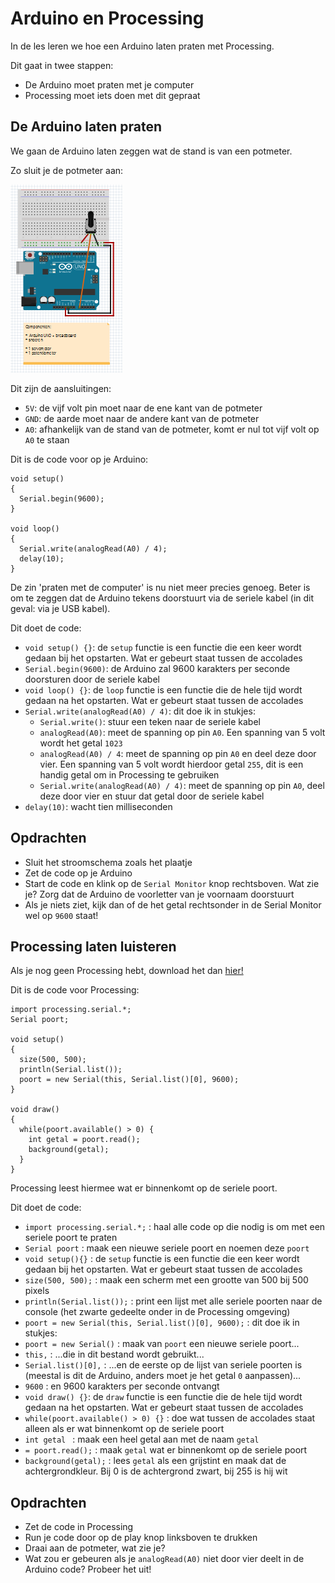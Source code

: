 # Arduino en Processing

In de les leren we hoe een Arduino 
laten praten met Processing.

Dit gaat in twee stappen:

 * De Arduino moet praten met je computer
 * Processing moet iets doen met dit gepraat

## De Arduino laten praten

We gaan de Arduino laten zeggen wat de stand
is van een potmeter.

Zo sluit je de potmeter aan:

![Aansluiten potmeter](Potmeter.png)

Dit zijn de aansluitingen:

 * `5V`: de vijf volt pin moet naar de ene kant van de potmeter
 * `GND`: de aarde moet naar de andere kant van de potmeter
 * `A0`: afhankelijk van de stand van de potmeter, komt er nul tot vijf volt op `A0` te staan

Dit is de code voor op je Arduino:

```
void setup() 
{
  Serial.begin(9600);
}

void loop() 
{
  Serial.write(analogRead(A0) / 4);
  delay(10);
}
```

De zin 'praten met de computer' is nu niet meer precies genoeg. 
Beter is om te zeggen dat de Arduino tekens doorstuurt via
de seriele kabel (in dit geval: via je USB kabel).  

Dit doet de code:

 * `void setup() {}`: de `setup` functie is een functie die een keer wordt gedaan bij het opstarten. Wat er gebeurt staat tussen de accolades
 * `Serial.begin(9600)`: de Arduino zal 9600 karakters per seconde doorsturen door de seriele kabel
 * `void loop() {}`: de `loop` functie is een functie die de hele tijd wordt gedaan na het opstarten. Wat er gebeurt staat tussen de accolades
 * `Serial.write(analogRead(A0) / 4)`: dit doe ik in stukjes:
    * `Serial.write()`: stuur een teken naar de seriele kabel
    * `analogRead(A0)`: meet de spanning op pin `A0`. Een spanning van 5 volt wordt het getal `1023`   
    * `analogRead(A0) / 4`: meet de spanning op pin `A0` en deel deze door vier. Een spanning van 5 volt wordt hierdoor getal `255`, dit is een handig getal om in Processing te gebruiken   
    * `Serial.write(analogRead(A0) / 4)`: meet de spanning op pin `A0`, deel deze door vier en stuur dat getal door de seriele kabel 
 * `delay(10)`: wacht tien milliseconden

## Opdrachten

 * Sluit het stroomschema zoals het plaatje
 * Zet de code op je Arduino
 * Start de code en klink op de `Serial Monitor` knop rechtsboven. Wat zie je? Zorg dat de Arduino de voorletter van je voornaam doorstuurt
 * Als je niets ziet, kijk dan of de het getal rechtsonder in de Serial Monitor wel op `9600` staat!

## Processing laten luisteren

Als je nog geen Processing hebt, download het dan [hier!](https://processing.org/download)

Dit is de code voor Processing:

```
import processing.serial.*;
Serial poort;

void setup()
{
  size(500, 500);
  println(Serial.list());
  poort = new Serial(this, Serial.list()[0], 9600);
}

void draw()
{
  while(poort.available() > 0) {
    int getal = poort.read();
    background(getal);
  }
}
```

Processing leest hiermee wat er binnenkomt op de seriele poort.

Dit doet de code:

 * `import processing.serial.*;` : haal alle code op die nodig is om met een seriele poort te praten 
 * `Serial poort` : maak een nieuwe seriele poort en noemen deze `poort`
 * `void setup(){}` : de `setup` functie is een functie die een keer wordt gedaan bij het opstarten. Wat er gebeurt staat tussen de accolades
 * `size(500, 500);` : maak een scherm met een grootte van 500 bij 500 pixels
 * `println(Serial.list());` : print een lijst met alle seriele poorten naar de console (het zwarte gedeelte onder in de Processing omgeving)
 * `poort = new Serial(this, Serial.list()[0], 9600);` : dit doe ik in stukjes:
  * `poort = new Serial()` : maak van `poort` een nieuwe seriele poort...
  * `this,` : ...die in dit bestand wordt gebruikt...
  * `Serial.list()[0],` : ...en de eerste op de lijst van seriele poorten is (meestal is dit de Arduino, anders moet je het getal `0` aanpassen)...
  * `9600` : en 9600 karakters per seconde ontvangt
 * `void draw() {}`: de `draw` functie is een functie die de hele tijd wordt gedaan na het opstarten. Wat er gebeurt staat tussen de accolades
 * `while(poort.available() > 0) {}` : doe wat tussen de accolades staat alleen als er wat binnenkomt op de seriele poort
 * `int getal ` : maak een heel getal aan met de naam `getal`
 * `= poort.read();` : maak `getal` wat er binnenkomt op de seriele poort
 * `background(getal);` : lees `getal` als een grijstint en maak dat de achtergrondkleur. Bij 0 is de achtergrond zwart, bij 255 is hij wit


## Opdrachten
* Zet de code in Processing
* Run je code door op de play knop linksboven te drukken
* Draai aan de potmeter, wat zie je?
* Wat zou er gebeuren als je `analogRead(A0)` niet door vier deelt in de Arduino code? Probeer het uit!
